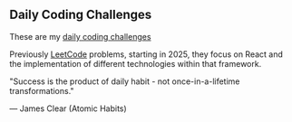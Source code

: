 ## Daily Coding Challenges

These are my [daily coding challenges](https://mccp.app/)<br/>

Previously [LeetCode](https://leetcode.com/MCCP96/) problems, starting in 2025, they focus on React and the implementation of different technologies within that framework.

"Success is the product of daily habit - not once-in-a-lifetime transformations."

— James Clear (Atomic Habits)
